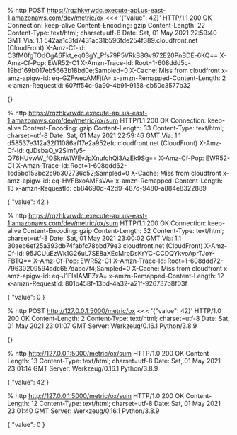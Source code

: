 

% http POST https://rqzhkvrwdc.execute-api.us-east-1.amazonaws.com/dev/metric/ox <<< '{"value": 42}'
HTTP/1.1 200 OK
Connection: keep-alive
Content-Encoding: gzip
Content-Length: 22
Content-Type: text/html; charset=utf-8
Date: Sat, 01 May 2021 22:59:40 GMT
Via: 1.1 542aa1c3fd7431ac31b596fde254f389.cloudfront.net (CloudFront)
X-Amz-Cf-Id: C3fM0fgTOdOgA6Fkt_eq03gY_Pfs79P5VRkB8Gv972E20PnBDE-6KQ==
X-Amz-Cf-Pop: EWR52-C1
X-Amzn-Trace-Id: Root=1-608ddd5c-19bd169b017eb5663b18bd0e;Sampled=0
X-Cache: Miss from cloudfront
x-amz-apigw-id: eq-GZFweoAMFjfA=
x-amzn-Remapped-Content-Length: 2
x-amzn-RequestId: 607ff54c-9a90-4b91-9158-cb50c3577b32

{}


% http https://rqzhkvrwdc.execute-api.us-east-1.amazonaws.com/dev/metric/ox/sum
HTTP/1.1 200 OK
Connection: keep-alive
Content-Encoding: gzip
Content-Length: 33
Content-Type: text/html; charset=utf-8
Date: Sat, 01 May 2021 22:59:46 GMT
Via: 1.1 d58537e312a32f11086af17e2a952efc.cloudfront.net (CloudFront)
X-Amz-Cf-Id: qJDsbaQ_v2Simfy5-Q76HUvwW_fOSknWlWEvJpXnufchQi3AzEk9Sg==
X-Amz-Cf-Pop: EWR52-C1
X-Amzn-Trace-Id: Root=1-608ddd62-1cd5bc153bc2c9b302736c52;Sampled=0
X-Cache: Miss from cloudfront
x-amz-apigw-id: eq-HVFBxoAMFsVA=
x-amzn-Remapped-Content-Length: 13
x-amzn-RequestId: cb84690d-42d9-487d-9480-a884e8322889

{
    "value": 42
}


% http https://rqzhkvrwdc.execute-api.us-east-1.amazonaws.com/dev/metric/ox/sum
HTTP/1.1 200 OK
Connection: keep-alive
Content-Encoding: gzip
Content-Length: 32
Content-Type: text/html; charset=utf-8
Date: Sat, 01 May 2021 23:00:02 GMT
Via: 1.1 30aeb6ef25a393db74fabfc78bbd79e3.cloudfront.net (CloudFront)
X-Amz-Cf-Id: 95JCUuEzWk1G26uL7SE8aXEcMrpDsKrYC-CCDQYkvoAprTJoY-FBTQ==
X-Amz-Cf-Pop: EWR52-C1
X-Amzn-Trace-Id: Root=1-608ddd72-79630209594adc657dabc7f4;Sampled=0
X-Cache: Miss from cloudfront
x-amz-apigw-id: eq-J1FIsIAMFZzA=
x-amzn-Remapped-Content-Length: 12
x-amzn-RequestId: 801b458f-13bd-4a32-a21f-926737b8f03f

{
    "value": 0
}


% http POST http://127.0.0.1:5000/metric/ox <<< '{"value": 42}'
HTTP/1.0 200 OK
Content-Length: 2
Content-Type: text/html; charset=utf-8
Date: Sat, 01 May 2021 23:01:07 GMT
Server: Werkzeug/0.16.1 Python/3.8.9

{}


% http http://127.0.0.1:5000/metric/ox/sum
HTTP/1.0 200 OK
Content-Length: 13
Content-Type: text/html; charset=utf-8
Date: Sat, 01 May 2021 23:01:14 GMT
Server: Werkzeug/0.16.1 Python/3.8.9

{
    "value": 42
}


% http http://127.0.0.1:5000/metric/ox/sum
HTTP/1.0 200 OK
Content-Length: 12
Content-Type: text/html; charset=utf-8
Date: Sat, 01 May 2021 23:01:40 GMT
Server: Werkzeug/0.16.1 Python/3.8.9

{
    "value": 0
}

